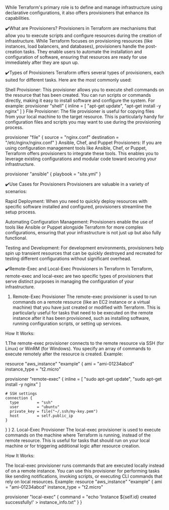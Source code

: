While Terraform's primary role is to define and manage infrastructure using declarative configurations, it also offers provisioners that enhance its capabilities.

✔️What are Provisioners?
Provisioners in Terraform are mechanisms that allow you to execute scripts and configure resources during the creation of infrastructure. While Terraform focuses on provisioning resources (like instances, load balancers, and databases), provisioners handle the post-creation tasks. They enable users to automate the installation and configuration of software, ensuring that resources are ready for use immediately after they are spun up.

✔️Types of Provisioners
Terraform offers several types of provisioners, each suited for different tasks. Here are the most commonly used:

Shell Provisioner: This provisioner allows you to execute shell commands on the resource that has been created. You can run scripts or commands directly, making it easy to install software and configure the system. For example:
provisioner "shell" {
  inline = [
    "apt-get update",
    "apt-get install -y nginx"
  ]
}
File Provisioner: The file provisioner is useful for copying files from your local machine to the target resource. This is particularly handy for configuration files and scripts you may want to use during the provisioning process.

provisioner "file" {
  source      = "nginx.conf"
  destination = "/etc/nginx/nginx.conf"
}
Ansible, Chef, and Puppet Provisioners: If you are using configuration management tools like Ansible, Chef, or Puppet, Terraform offers provisioners to integrate these tools. This enables you to leverage existing configurations and modular code toward securing your infrastructure.

provisioner "ansible" {
  playbook = "site.yml"
}

✔️Use Cases for Provisioners
Provisioners are valuable in a variety of scenarios:

Rapid Deployment: When you need to quickly deploy resources with specific software installed and configured, provisioners streamline the setup process.

Automating Configuration Management: Provisioners enable the use of tools like Ansible or Puppet alongside Terraform for more complex configurations, ensuring that your infrastructure is not just up but also fully functional.

Testing and Development: For development environments, provisioners help spin up transient resources that can be quickly destroyed and recreated for testing different configurations without significant overhead.


✔️Remote-Exec and Local-Exec Provisioners in Terraform
In Terraform, remote-exec and local-exec are two specific types of provisioners that serve distinct purposes in managing the configuration of your infrastructure.

1. Remote-Exec Provisioner
The remote-exec provisioner is used to run commands on a remote resource (like an EC2 instance or a virtual machine) that you have just created or modified with Terraform. This is particularly useful for tasks that need to be executed on the remote instance after it has been provisioned, such as installing software, running configuration scripts, or setting up services.

How It Works:

1.The remote-exec provisioner connects to the remote resource via SSH (for Linux) or WinRM (for Windows).
You specify an array of commands to execute remotely after the resource is created.
Example:

resource "aws_instance" "example" {
  ami           = "ami-01234abcd"
  instance_type = "t2.micro"

  provisioner "remote-exec" {
    inline = [
      "sudo apt-get update",
      "sudo apt-get install -y nginx"
    ]

    # SSH settings
    connection {
      type        = "ssh"
      user        = "ubuntu"
      private_key = file("~/.ssh/my-key.pem")
      host        = self.public_ip
    }
  }
}
2. Local-Exec Provisioner
The local-exec provisioner is used to execute commands on the machine where Terraform is running, instead of the remote resource. This is useful for tasks that should run on your local machine or for triggering additional logic after resource creation.

How It Works:

The local-exec provisioner runs commands that are executed locally instead of on a remote instance.
You can use this provisioner for performing tasks like sending notifications, invoking scripts, or executing CLI commands that rely on local resources.
Example:
resource "aws_instance" "example" {
  ami           = "ami-01234abcd"
  instance_type = "t2.micro"

  provisioner "local-exec" {
    command = "echo 'Instance ${self.id} created successfully!' > instance_info.txt"
  }
}